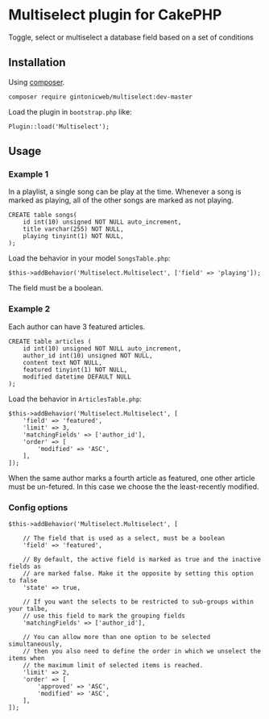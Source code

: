 # Multiselect plugin for CakePHP

Toggle, select or multiselect a database field based on a set of conditions

## Installation

Using [composer](http://getcomposer.org).

```
composer require gintonicweb/multiselect:dev-master
```

Load the plugin in ```bootstrap.php``` like:

```
Plugin::load('Multiselect');
```

## Usage

### Example 1

In a playlist, a single song can be play at the time. Whenever a song is marked
as playing, all of the other songs are marked as not playing.

```
CREATE table songs(
    id int(10) unsigned NOT NULL auto_increment,
    title varchar(255) NOT NULL,
    playing tinyint(1) NOT NULL,
);
```

Load the behavior in your model ```SongsTable.php```:

```
$this->addBehavior('Multiselect.Multiselect', ['field' => 'playing']);
```

The field must be a boolean.


### Example 2

Each author can have 3 featured articles. 

```
CREATE table articles (
    id int(10) unsigned NOT NULL auto_increment,
    author_id int(10) unsigned NOT NULL,
    content text NOT NULL,
    featured tinyint(1) NOT NULL,
    modified datetime DEFAULT NULL
);
```

Load the behavior in ```ArticlesTable.php```:

```
$this->addBehavior('Multiselect.Multiselect', [
    'field' => 'featured',
    'limit' => 3,
    'matchingFields' => ['author_id'],
    'order' => [ 
        'modified' => 'ASC',
    ],
]);
```

When the same author marks a fourth article as featured, one other article must 
be un-fetured. In this case we choose the the least-recently modified.

### Config options


```
$this->addBehavior('Multiselect.Multiselect', [

    // The field that is used as a select, must be a boolean
    'field' => 'featured',

    // By default, the active field is marked as true and the inactive fields as 
    // are marked false. Make it the opposite by setting this option to false
    'state' => true, 

    // If you want the selects to be restricted to sub-groups within your talbe,
    // use this field to mark the grouping fields
    'matchingFields' => ['author_id'],

    // You can allow more than one option to be selected simultaneously,
    // then you also need to define the order in which we unselect the items when
    // the maximum limit of selected items is reached.
    'limit' => 2,
    'order' => [
        'approved' => 'ASC',
        'modified' => 'ASC',
    ],
]);
```
